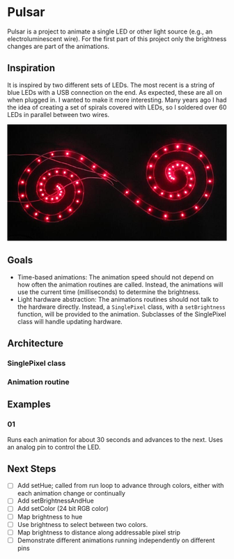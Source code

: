 # Pulsar
Pulsar is a project to animate a single LED or other light source (e.g., an electroluminescent wire). For the first part of this project only the brightness changes are part of the animations.

## Inspiration
It is inspired by two different sets of LEDs. The most recent is a string of blue LEDs with a USB connection on the end. As expected, these are all on when plugged in. I wanted to make it more interesting. Many years ago I had the idea of creating a set of spirals covered with LEDs, so I soldered over 60 LEDs in parallel between two wires.

![Spiral](Misc/SpiralLEDs.jpg)

## Goals
* Time-based animations: The animation speed should not depend on how often the animation routines are called. Instead, the animations will use the current time (milliseconds) to determine the brightness.
* Light hardware abstraction: The animations routines should not talk to the hardware directly. Instead, a `SinglePixel` class, with a `setBrightness` function, will be provided to the animation. Subclasses of the SinglePixel class will handle updating hardware. 

## Architecture

### SinglePixel class

### Animation routine

## Examples

### 01
Runs each animation for about 30 seconds and advances to the next. Uses an analog pin to control the LED.


## Next Steps
- [ ] Add setHue; called from run loop to advance through colors, either with each animation change or continually
- [ ] Add setBrightnessAndHue
- [ ] Add setColor (24 bit RGB color)
- [ ] Map brightness to hue
- [ ] Use brightness to select between two colors.
- [ ] Map brightness to distance along addressable pixel strip
- [ ] Demonstrate different animations running independently on different pins

